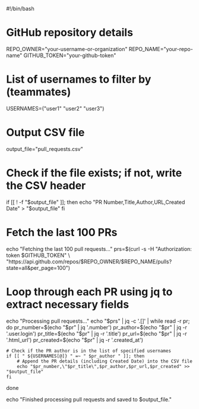 #!/bin/bash

# GitHub repository details
REPO_OWNER="your-username-or-organization"
REPO_NAME="your-repo-name"
GITHUB_TOKEN="your-github-token"

# List of usernames to filter by (teammates)
USERNAMES=("user1" "user2" "user3")

# Output CSV file
output_file="pull_requests.csv"

# Check if the file exists; if not, write the CSV header
if [[ ! -f "$output_file" ]]; then
    echo "PR Number,Title,Author,URL,Created Date" > "$output_file"
fi

# Fetch the last 100 PRs
echo "Fetching the last 100 pull requests..."
prs=$(curl -s -H "Authorization: token $GITHUB_TOKEN" \
    "https://api.github.com/repos/$REPO_OWNER/$REPO_NAME/pulls?state=all&per_page=100")

# Loop through each PR using jq to extract necessary fields
echo "Processing pull requests..."
echo "$prs" | jq -c '.[]' | while read -r pr; do
    pr_number=$(echo "$pr" | jq '.number')
    pr_author=$(echo "$pr" | jq -r '.user.login')
    pr_title=$(echo "$pr" | jq -r '.title')
    pr_url=$(echo "$pr" | jq -r '.html_url')
    pr_created=$(echo "$pr" | jq -r '.created_at')

    # Check if the PR author is in the list of specified usernames
    if [[ " ${USERNAMES[@]} " =~ " $pr_author " ]]; then
        # Append the PR details (including Created Date) into the CSV file
        echo "$pr_number,\"$pr_title\",$pr_author,$pr_url,$pr_created" >> "$output_file"
    fi
done

echo "Finished processing pull requests and saved to $output_file."
